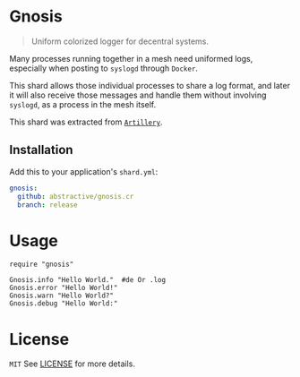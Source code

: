# Gnosis

> Uniform colorized logger for decentral systems.

Many processes running together in a mesh need uniformed logs,
especially when posting to `syslogd` through `Docker`.

This shard allows those individual processes to share a log format,
and later it will also receive those messages and handle them
without involving `syslogd`, as a process in the mesh itself.

This shard was extracted from [`Artillery`](https://github.com/abstractive/artillery.cr).

## Installation

Add this to your application's `shard.yml`:

```yaml
gnosis:
  github: abstractive/gnosis.cr
  branch: release
```

# Usage

```crystal
require "gnosis"

Gnosis.info "Hello World."  #de Or .log
Gnosis.error "Hello World!"
Gnosis.warn "Hello World?"
Gnosis.debug "Hello World:"
```

# License

`MIT` See [LICENSE](LICENSE) for more details.